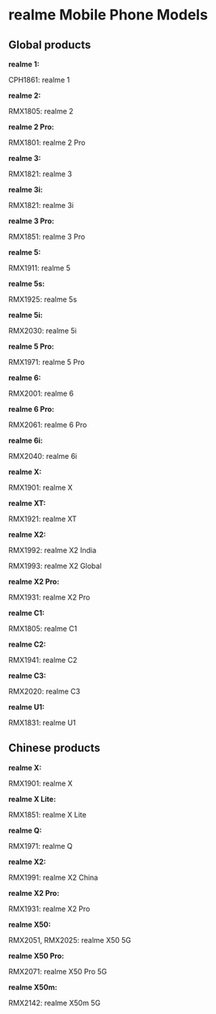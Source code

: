 # realme Mobile Phone Models

## Global products

**realme 1:**

CPH1861: realme 1

**realme 2:**

RMX1805: realme 2

**realme 2 Pro:**

RMX1801: realme 2 Pro

**realme 3:**

RMX1821: realme 3

**realme 3i:**

RMX1821: realme 3i

**realme 3 Pro:**

RMX1851: realme 3 Pro

**realme 5:**

RMX1911: realme 5

**realme 5s:**

RMX1925: realme 5s

**realme 5i:**

RMX2030: realme 5i

**realme 5 Pro:**

RMX1971: realme 5 Pro

**realme 6:**

RMX2001: realme 6

**realme 6 Pro:**

RMX2061: realme 6 Pro

**realme 6i:**

RMX2040: realme 6i

**realme X:**

RMX1901: realme X

**realme XT:**

RMX1921: realme XT

**realme X2:**

RMX1992: realme X2 India

RMX1993: realme X2 Global

**realme X2 Pro:**

RMX1931: realme X2 Pro

**realme C1:**

RMX1805: realme C1

**realme C2:**

RMX1941: realme C2

**realme C3:**

RMX2020: realme C3

**realme U1:**

RMX1831: realme U1

## Chinese products

**realme X:**

RMX1901: realme X

**realme X Lite:**

RMX1851: realme X Lite

**realme Q:**

RMX1971: realme Q

**realme X2:**

RMX1991: realme X2 China

**realme X2 Pro:**

RMX1931: realme X2 Pro

**realme X50:**

RMX2051, RMX2025: realme X50 5G

**realme X50 Pro:**

RMX2071: realme X50 Pro 5G

**realme X50m:**

RMX2142: realme X50m 5G

